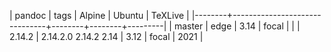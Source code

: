 | pandoc | tags                          | Alpine | Ubuntu | TeXLive |
|--------+-------------------------------+--------+--------+---------|
| master | edge                          |   3.14 | focal  |         |
| 2.14.2 | 2.14.2.0 2.14.2 2.14          |   3.12 | focal  |    2021 |

